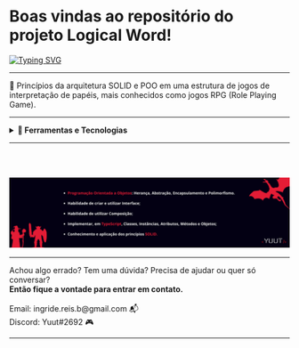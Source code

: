 # Boas vindas ao repositório do projeto Logical Word!


[![Typing SVG](https://readme-typing-svg.herokuapp.com/?color=e71d36&size=25&center=true&vCenter=true&width=1000&lines=Boas+vindas+ao+Logical+Word)](https://git.io/typing-svg)

<hr>

🐉 Princípios da arquitetura SOLID e POO em uma estrutura de jogos de interpretação de papéis, mais conhecidos como jogos RPG (Role Playing Game).
<hr>

<details>
 <summary><strong>🔨 Ferramentas e Tecnologias </strong></summary><br />
</details>
<hr>
<br><br>

![](/src/description.png)

<hr>
Achou algo errado? Tem uma dúvida? Precisa de ajudar ou quer só conversar?
<br>
<strong>Então fique a vontade para entrar em contato.</strong>
<br>
<br>
Email: ingride.reis.b@gmail.com 📬
<br>
Discord: Yuut#2692 🎮
<br>
<hr>

  
